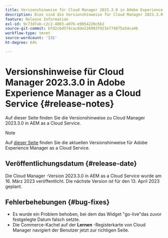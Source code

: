 ```yaml
---
title: Versionshinweise für Cloud Manager 2023.3.0 in Adobe Experience Manager as a Cloud Service
description: Dies sind die Versionshinweise für Cloud Manager 2023.3.0 in AEM as a Cloud Service.
feature: Release Information
exl-id: 9c73d7ab-c2c2-4803-a07b-e9054220c6b2
source-git-commit: bfd2cbd574cac8de226903f923e774875a54ca4b
workflow-type: tm+mt
source-wordcount: '131'
ht-degree: 64%

---
```



# Versionshinweise für Cloud Manager 2023.3.0 in Adobe Experience Manager as a Cloud Service {#release-notes}

Auf dieser Seite finden Sie die Versionshinweise zu Cloud Manager 2023.3.0 in AEM as a Cloud Service.

>[!NOTE]
>
>Auf [dieser Seite](/help/release-notes/release-notes-cloud/release-notes-current.md) finden Sie die aktuellen Versionshinweise für Adobe Experience Manager as a Cloud Service.

## Veröffentlichungsdatum {#release-date}

Die Cloud Manager -Version 2023.3.0 in AEM as a Cloud Service wurde am 16. März 2023 veröffentlicht. Die nächste Version ist für den 13. April 2023 geplant.

## Fehlerbehebungen {#bug-fixes}

* Es wurde ein Problem behoben, bei dem das Widget &quot;go-live&quot;das zuvor festgelegte Datum falsch setzte.
* Die Commerce-Kachel auf der **Lernen** -Registerkarte von Cloud Manager navigiert der Benutzer jetzt zur richtigen Seite.
